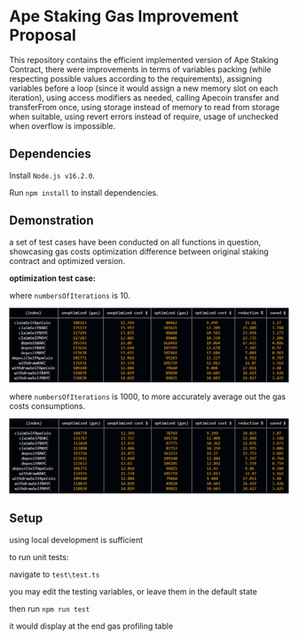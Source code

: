# Ape Staking Gas Improvement Proposal

This repository contains the efficient implemented version of Ape Staking Contract, there were improvements in terms of variables packing (while respecting possible values according to the requirements), assigning variables before a loop (since it would assign a new memory slot on each iteration), using access modifiers as needed, calling Apecoin transfer and transferFrom once, using storage instead of memory to read from storage when suitable, using revert errors instead of require, usage of unchecked when overflow is impossible.

## Dependencies
Install `Node.js v16.2.0`.

Run `npm install` to install dependencies.

## Demonstration
a set of test cases have been conducted on all functions in question, showcasing gas costs optimization difference between original staking contract and optimized version.

**optimization test case:**

where `numbersOfIterations` is 10.

![alt text](https://github.com/codeislight1/optimized-apecoin-staking/blob/master/tables/summary10.png)

where `numbersOfIterations` is 1000, to more accurately average out the gas costs consumptions.

![alt text](https://github.com/codeislight1/optimized-apecoin-staking/blob/master/tables/summary1000.png)

## Setup
using local development is sufficient

to run unit tests:

navigate to `test\test.ts`

you may edit the testing variables, or leave them in the default state

then run `npm run test`

it would display at the end gas profiling table